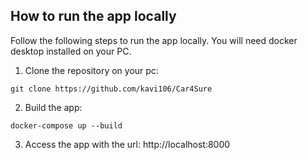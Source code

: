 ## How to run the app locally
Follow the following steps to run the app locally. You will need docker desktop installed on your PC.
1. Clone the repository on your pc:
```
git clone https://github.com/kavi106/Car4Sure
```

2. Build the app:
```
docker-compose up --build
```

3. Access the app with the url: http://localhost:8000